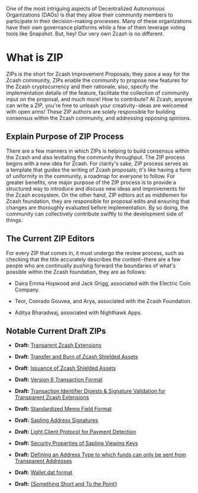 One of the most intriguing aspects of Decentralized Autonomous Organizations (DAOs) is that they allow their community members to participate in their decision-making processes. Many of these organizations have their own governance platforms while a few of them leverage voting tools like Snapshot.
But, hey! Our very own Zcash is no different.

# What is ZIP
ZIPs is the short for Zcash Improvement Proposals; they pave a way for the Zcash community, ZIPs enable the community to propose new features for the Zcash cryptocurrency and their rationale, also, specify the implementation details of the feature, facilitate the collection of community input on the proposal, and much more! How to contribute? At Zcash, anyone can write a ZIP, you're free to unleash your creativity - ideas are welcomed with open arms! These ZIP authors are solely responsible for building consensus within the Zcash community, and addressing opposing opinions.

## Explain Purpose of ZIP Process

There are a few manners in which ZIPs is helping to build consensus within the Zcash and also levitating the community throughput.
The ZIP process begins with a new idea for Zcash. For clarity's sake, ZIP process serves as a template that guides the writing of Zcash proposals; it's like having a form of uniformity in the community, a roadmap for everyone to follow. For greater benefits, one major purpose of the ZIP process is to provide a structured way to introduce and discuss new ideas and improvements for the Zcash ecosystem. On the other hand, ZIP editors act as middlemen for Zcash foundation, they are responsible for proposal edits and ensuring that changes are thoroughly evaluated before implementation. By so doing, the community can collectively contribute swiftly to the development side of things.

## The Current ZIP Editors
For every ZIP that comes in, it must undergo the review process, such as checking that the title accurately describes the content - there are a few people who are continually pushing forward the boundaries of what's possible within the Zcash foundation, they are as follows:

* Daira Emma Hopwood and Jack Grigg, associated with the Electric Coin Company.

* Teor, Conrado Gouvea, and Arya, associated with the Zcash Foundation.

* Aditya Bharadwaj, associated with Nighthawk Apps.

## Notable Current Draft ZIPs
* **Draft:** [Transarent Zcash Extensions](https://github.com/zcash/zips/blob/main/zip-0222.rst)

* **Draft**: [Transfer and Burn of Zcash Shielded Assets](https://github.com/zcash/zips/blob/main/zip-0226.rst)

* **Draft**: [Issuance of Zcash Shielded Assets](https://github.com/zcash/zips/blob/main/zip-0227.rst)

* **Draft:** [Version 6 Transaction Format](https://github.com/zcash/zips/blob/main/zip-0230.rst)

* **Draft:** [Transaction Identifier Digests & Signature Validation for Transparent Zcash Extensions](https://github.com/zcash/zips/blob/main/zip-0245.rst)

* **Draft:** [Standardized Memo Field Format](https://github.com/zcash/zips/blob/main/zip-0302.rst)

* **Draft:** [Sapling Address Signatures](https://github.com/zcash/zips/blob/main/zip-0304.rst)

* **Draft:** [Light Client Protocol for Payment Detection](https://github.com/zcash/zips/blob/main/zip-0307.rst)

* **Draft:** [Security Properties of Sapling Viewing Keys](https://github.com/zcash/zips/blob/main/zip-0310.rst)

* **Draft:** [Defining an Address Type to which funds can only be sent from Transparent Addresses](https://github.com/zcash/zips/blob/main/zip-0320.rst)

* **Draft:** [Wallet.dat format](https://github.com/zcash/zips/blob/main/zip-0400.rst)

* **Draft:** [{Something Short and To the Point}](https://github.com/zcash/zips/blob/main/zip-guide.rst)
